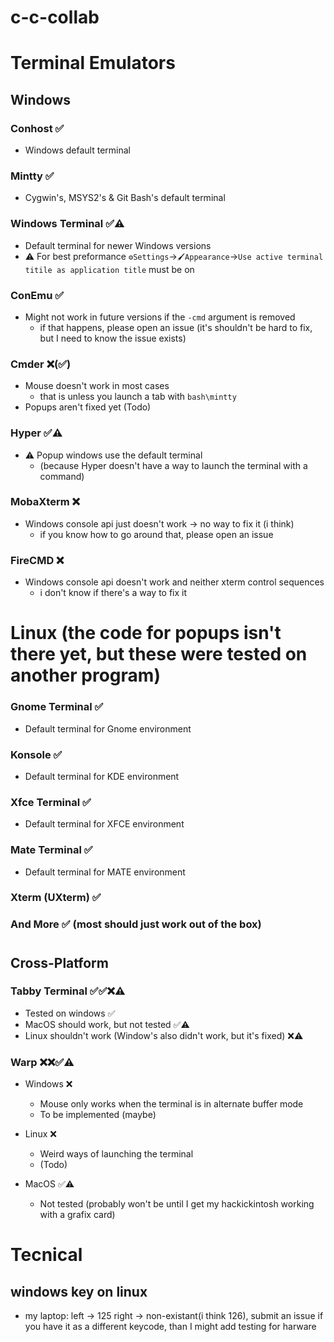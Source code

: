 # c-c-collab

# Terminal Emulators

## Windows

### __Conhost ✅__
- Windows default terminal

### __Mintty ✅__
- Cygwin's, MSYS2's & Git Bash's default terminal

### __Windows Terminal ✅⚠️__
- Default terminal for newer Windows versions
- ⚠️ For best preformance `⚙️Settings`->`🖌️Appearance`->`Use active terminal titile as application title` must be on

### __ConEmu ✅__
- Might not work in future versions if the `-cmd` argument is removed
  - if that happens, please open an issue (it's shouldn't be hard to fix, but I need to know the issue exists)

### __Cmder ❌(✅)__
- Mouse doesn't work in most cases
    - that is unless you launch a tab with `bash\mintty`
- Popups aren't fixed yet (Todo)

### __Hyper ✅⚠️__
- ⚠️ Popup windows use the default terminal
  - (because Hyper doesn't have a way to launch the terminal with a command)

### __MobaXterm ❌__
- Windows console api just doesn't work -> no way to fix it (i think)
  - if you know how to go around that, please open an issue

### __FireCMD ❌__
- Windows console api doesn't work and neither xterm control sequences
    - i don't know if there's a way to fix it

# Linux (the code for popups isn't there yet, but these were tested on another program)

### __Gnome Terminal ✅__
- Default terminal for Gnome environment

### __Konsole ✅__
- Default terminal for KDE environment

### __Xfce Terminal ✅__

- Default terminal for XFCE environment
### __Mate Terminal ✅__
- Default terminal for MATE environment

### __Xterm (UXterm) ✅__

### __And More__  ✅ (most should just work out of the box)

#

## Cross-Platform

### __Tabby Terminal ✅✅❌⚠️__
- Tested on windows ✅
- MacOS should work, but not tested ✅⚠️
- Linux shouldn't work (Window's also didn't work, but it's fixed) ❌⚠️
  
### __Warp ❌❌✅⚠️__
- Windows ❌
  - Mouse only works when the terminal is in alternate buffer mode
  - To be implemented (maybe)

- Linux ❌
  - Weird ways of launching the terminal
  - (Todo)

- MacOS ✅⚠️
  - Not tested (probably won't be until I get my hackickintosh working with a grafix card)


# Tecnical
## windows key on linux
- my laptop: left -> 125 right -> non-existant(i think 126), submit an issue if you have it as a different keycode, than I might add testing for harware
